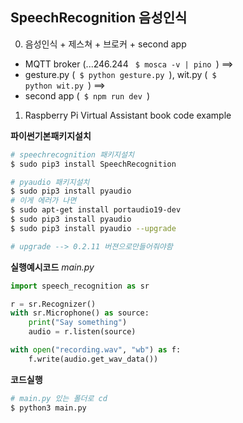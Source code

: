 ## SpeechRecognition 음성인식

0. 음성인식 + 제스쳐 + 브로커 + second app
- MQTT broker (...246.244 <code> $ mosca -v | pino </code>) ==> 
- gesture.py (<code> $ python gesture.py </code>), wit.py (<code> $ python wit.py </code>) ==> 
- second app (<code> $ npm run dev </code>)


1. Raspberry Pi Virtual Assistant book code example

**파이썬기본패키지설치**
```bash
# speechrecognition 패키지설치
$ sudo pip3 install SpeechRecognition 

# pyaudio 패키지설치
$ sudo pip3 install pyaudio
# 이게 에러가 나면
$ sudo apt-get install portaudio19-dev
$ sudo pip3 install pyaudio
$ sudo pip3 install pyaudio --upgrade

# upgrade --> 0.2.11 버젼으로만들어줘야함
```

**실행예시코드**
_main.py_
```python
import speech_recognition as sr

r = sr.Recognizer()
with sr.Microphone() as source:
	print("Say something")
	audio = r.listen(source)

with open("recording.wav", "wb") as f:
	f.write(audio.get_wav_data())
```

**코드실행**

```bash
# main.py 있는 폴더로 cd
$ python3 main.py
```
